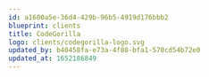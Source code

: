 ```yaml
---
id: a1600a5e-36d4-429b-96b5-4919d176bbb2
blueprint: clients
title: CodeGorilla
logo: clients/codegorilla-logo.svg
updated_by: b40458fa-e73a-4f88-bfa1-570cd54b72e0
updated_at: 1652186849
---
```

